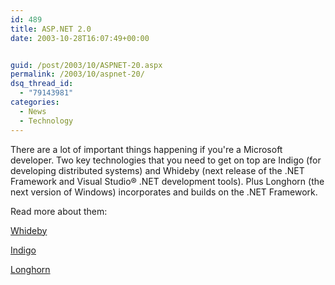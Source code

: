 ```yaml
---
id: 489
title: ASP.NET 2.0
date: 2003-10-28T16:07:49+00:00


guid: /post/2003/10/ASPNET-20.aspx
permalink: /2003/10/aspnet-20/
dsq_thread_id:
  - "79143981"
categories:
  - News
  - Technology
---
```

<body xmlns="http://www.w3.org/1999/xhtml">
    <p>
        There are a lot of important things happening if you're a Microsoft developer. Two
        key technologies that you&#160;need to get on top are Indigo (for developing distributed
        systems) and Whideby (next release of the .NET Framework and Visual Studio® .NET development
        tools). Plus Longhorn (the next version of Windows) incorporates and builds on the
        .NET Framework. 
    </p>
    <p>
        Read more about them: 
    </p>
    <p>
        <a href="http://msdn.microsoft.com/asp.net/whidbey/overview.aspx">Whideby</a> 
    </p>
    <p>
        <a href="http://msdn.microsoft.com/Longhorn/understanding/pillars/Indigo/default.aspx">Indigo</a> 
    </p>
    <p>
        <a href="http://msdn.microsoft.com/Longhorn">Longhorn</a> 
    </p>
</body>